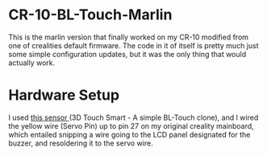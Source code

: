 # CR-10-BL-Touch-Marlin

This is the marlin version that finally worked on my CR-10 modified from one of crealities default firmware. 
The code in it of itself is pretty much just some simple configuration updates, but it was the only thing that would actually work.

# Hardware Setup

I used <a href="https://www.amazon.com/gp/product/B0821314T9/ref=ppx_yo_dt_b_asin_title_o02_s01?ie=UTF8&psc=1"> this sensor </a> (3D Touch Smart - A simple BL-Touch clone), and I wired the yellow wire (Servo Pin) up to pin 27 on my original creality mainboard, which entailed snipping a wire going to the LCD panel designated for the buzzer, and resoldering it to the servo wire.
